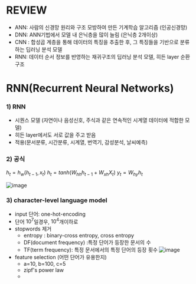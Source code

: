 
	
# REVIEW
- ANN: 사람의 신경망 원리와 구조 모방하여 만든 기계학습 알고리즘 (인공신경망)
- DNN: ANN기법에서 모델 내 은닉층을 많이 늘림 (은닉층 2개이상)
- CNN : 합성곱 계층을 통해 데이터의 특징을 추출한 후, 그 특징들을 기반으로 분류하는 딥러닝 분석 모델
- RNN: 데이터 순서 정보를 반영하는 재귀구조의 딥러닝 분석 모델, 히든 layer 순환구조

# RNN(Recurrent Neural Networks)
### 1) RNN
-  시퀀스 모델 (자연이나 음성신호, 주식과 같은 연속적인 시계열 데이터에 적합한 모델)
- 히든 layer에서도 서로 값을 주고 받음
- 적용(문서분류, 시간분류, 시계열, 번역기, 감성분석, 날씨예측)
### 2) 공식
$h_t = h_w(h_{t-1}, x_t)$
$h_t=tanh(W_{hh}h_{t-1}+W_{xh}X_t)$
$y_t=W_{hy}h_{t}$


![image](https://user-images.githubusercontent.com/45659433/155084101-3681abc0-600e-487f-a420-256a24ab836b.png)

### 3) character-level language model
- input 단어: one-hot-encoding
- 단어 $10^7$일경우, $10^4$개이하로
- stopwords 제거 
	- entropy : binary-cross entropy, cross entropy
	- DF(document frequency) :특정 단어가 등장한 문서의 수
	- TF(term frequency): 특정 문서에서의 특정 단어의 등장 횟수
		![image](https://user-images.githubusercontent.com/45659433/155087467-93088e9b-cb04-40e4-83e2-8d6f5b96e6bf.png)
- feature selection (어떤 단어가 유용한지)
	- a=10, b=100, c=5
	- zipf's power law 
	- 
<!--stackedit_data:
eyJoaXN0b3J5IjpbMTM3ODI2NDIyMCwtMTY5NDM5MzkyLDgxMT
QzOTk1MCw1OTYzNzc0NzUsLTE1MjAwMzEzMzIsLTE4MDcxMzk2
NDEsNTc5OTQ4NDA1LDE0NzM1NjE5MDMsLTIwMTcwMzMwMzhdfQ
==
-->
